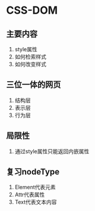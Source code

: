 # CSS-DOM

## 主要内容
1. style属性
2. 如何检索样式
3. 如何改变样式

## 三位一体的网页
1. 结构层
2. 表示层
3. 行为层

## 局限性
1. 通过style属性只能返回内嵌属性

## 复习nodeType
1. Element代表元素
2. Attr代表属性
3. Text代表文本内容